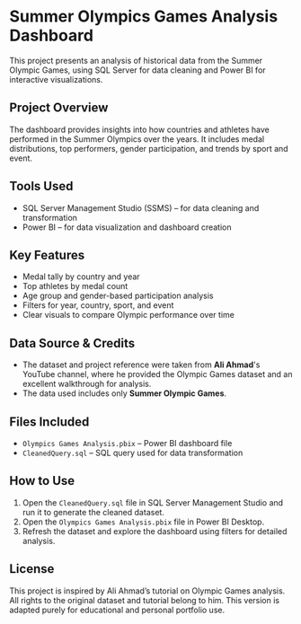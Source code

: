 # Summer Olympics Games Analysis Dashboard

This project presents an analysis of historical data from the Summer Olympic Games, using SQL Server for data cleaning and Power BI for interactive visualizations.

## Project Overview

The dashboard provides insights into how countries and athletes have performed in the Summer Olympics over the years. It includes medal distributions, top performers, gender participation, and trends by sport and event.

## Tools Used

- SQL Server Management Studio (SSMS) – for data cleaning and transformation
- Power BI – for data visualization and dashboard creation

## Key Features

- Medal tally by country and year
- Top athletes by medal count
- Age group and gender-based participation analysis
- Filters for year, country, sport, and event
- Clear visuals to compare Olympic performance over time

## Data Source & Credits

- The dataset and project reference were taken from **Ali Ahmad**'s YouTube channel, where he provided the Olympic Games dataset and an excellent walkthrough for analysis.
- The data used includes only **Summer Olympic Games**.

## Files Included

- `Olympics Games Analysis.pbix` – Power BI dashboard file
- `CleanedQuery.sql` – SQL query used for data transformation

## How to Use

1. Open the `CleanedQuery.sql` file in SQL Server Management Studio and run it to generate the cleaned dataset.
2. Open the `Olympics Games Analysis.pbix` file in Power BI Desktop.
3. Refresh the dataset and explore the dashboard using filters for detailed analysis.

## License

This project is inspired by Ali Ahmad’s tutorial on Olympic Games analysis. All rights to the original dataset and tutorial belong to him. This version is adapted purely for educational and personal portfolio use.

